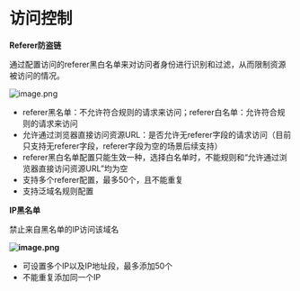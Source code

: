 
# 访问控制

**Referer防盗链**

通过配置访问的referer黑白名单来对访问者身份进行识别和过滤，从而限制资源被访问的情况。

![image.png](https://img1.jcloudcs.com/cms/cae838c5-ec36-405a-8d72-a1dfe1ff517120180403184257.png)

- referer黑名单：不允许符合规则的请求来访问；referer白名单：允许符合规则的请求来访问
- 允许通过浏览器直接访问资源URL：是否允许无referer字段的请求访问（目前只支持无referer字段，referer字段为空的场景后续支持）
- referer黑白名单配置只能生效一种，选择白名单时，不能规则和“允许通过浏览器直接访问资源URL”均为空
- 支持多个referer配置，最多50个，且不能重复
- 支持泛域名规则配置

**IP黑名单**

禁止来自黑名单的IP访问该域名

**![image.png](https://img1.jcloudcs.com/cms/cb6511da-4608-4c31-b628-d9be43546cc120180403191802.png)**

- 可设置多个IP以及IP地址段，最多添加50个
- 不能重复添加同一个IP

 


